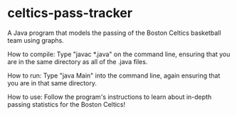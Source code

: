 # celtics-pass-tracker
A Java program that models the passing of the Boston Celtics basketball team using graphs.

How to compile:
Type "javac *.java" on the command line, ensuring that you are in the same directory as all of the .java files.

How to run:
Type "java Main" into the command line, again ensuring that you are in that same directory.

How to use:
Follow the program's instructions to learn about in-depth passing statistics for the Boston Celtics!
